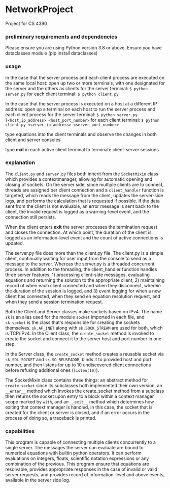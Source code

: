 # NetworkProject
Project for CS 4390

### preliminary requirements and dependencies
Please ensure you are using Python version 3.8 or above.
Ensure you have dataclasses module (pip install dataclasses)


### usage 
In the case that the server process and each client process are executed on the same local host:
    open up two or more terminals, with one designated for the server and the others as clients
    for the server terminal: `$ python server.py`
    for each client terminal: `$ python client.py`

In the case that the server process is executed on a host at a different IP address:
    open up a terminal on each host to run the server process and each client process
    for the server terminal: `$ python server.py [<host_ip_address> <host_port_number>`
    for each client terminal: `$ python client.py <server_ip_address> <server_port_number>`

type equations into the client terminals and observe the changes in both client and server consoles

type **exit** in each active client terminal to terminate client-server sessions<br>

### explanation
The `client.py` and `server.py` files both inherit from the `SocketMixin` class which provides a contextmanager, allowing for automatic opening and closing of sockets. On the server side, since multiple clients are to connect, threads are assigned per client connection and a `client_handler` function is targeted, which reads the message from the client, updates the server-side logs, and performs the calculation that is requested if possible. If the data sent from the client is not evaluable, an error message is sent back to the client, the invalid request is logged as a warning-level event, and the connection still persists.<br>

When the client enters **exit** the server processes the termination request and closes the connection. At which point, the duration of the client is logged as an information-level event and the count of active connections is updated.<br>

The server.py file does more than the client.py file. The client.py is a simple client, continually waiting for user input from the console to
send as a message to the server. Whereas the server.py is a threaded concurrent process. In addition to the threading, the client_handler function
handles three server features: 1) processing client-side messages, evaluating equations and returning the solution to the appropriate client,
2) maintaining record of when each client connected and when they disconnect, wherein the duration of the session is logged, and 3) event logging
for when a new client has connected, when they send en equation resolution request, and when they send a session termination request.<br>

Both the Client and Server classes make sockets based on IPv4. The name `sk` is an alias used for the module `socket` imported in each file, and `sk.socket` is the class that's responsible for creating the sockets themselves. `sk.AF_INET` along with `sk.SOCK_STREAM` are used for both, which is TCP/IPv4. In the Client class, the `create_socket` method is invoked to create the socket and connect it to the server host and port number in one step.

In the Server class, the `create_socket` method creates a reusable socket via `sk.SOL_SOCKET` and `sk.SO_REUSEADDR`, binds it to provided host and port number, and then listens for up to 10 undiscovered client connections before refusing additional ones (`listen(10)`).<br>

The SocketMixin class contains three things: an abstract method for `create_socket` since its subclasses both implemented their own version, an `__enter__` method which invokes the create_socket method from a subclass then returns the socket upon entry to a block within a context manager scope
marked by `with`, and an `__exit__` method which determines how exiting that context manager is handled, in this case, the socket that is created for the client or server is closed, and if an error occurs in the process of doing so, a traceback is printed.<br>

### capabilities
This program is capable of connecting multiple clients concurrently to a single server. The messages the server can evaluate are bound to numerical equations with builtin python operators. It can perform evaluations on integers, floats, scientific notation expressions or any combination of the previous. This program ensure that equations are resolvable, provides appropriate responses in the case of invalid or valid server requests, and provides record of information-level and above events, available in the server side log. 
